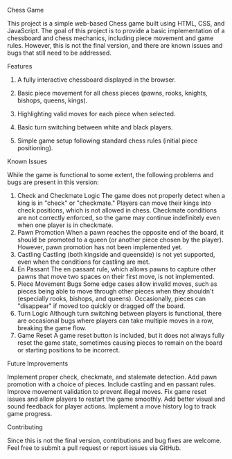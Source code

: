 Chess Game


This project is a simple web-based Chess game built using HTML, CSS, and JavaScript. The goal of this project is to provide a basic implementation of a chessboard and chess mechanics, including piece movement and game rules. However, this is not the final version, and there are known issues and bugs that still need to be addressed.

Features

1. A fully interactive chessboard displayed in the browser.

2. Basic piece movement for all chess pieces (pawns, rooks, knights, bishops, queens, kings).

3. Highlighting valid moves for each piece when selected.

4. Basic turn switching between white and black players.

5. Simple game setup following standard chess rules (initial piece positioning).

Known Issues

While the game is functional to some extent, the following problems and bugs are present in this version:

1. Check and Checkmate Logic
The game does not properly detect when a king is in "check" or "checkmate." Players can move their kings into check positions, which is not allowed in chess.
Checkmate conditions are not correctly enforced, so the game may continue indefinitely even when one player is in checkmate.
2. Pawn Promotion
When a pawn reaches the opposite end of the board, it should be promoted to a queen (or another piece chosen by the player). However, pawn promotion has not been implemented yet.
3. Castling
Castling (both kingside and queenside) is not yet supported, even when the conditions for castling are met.
4. En Passant
The en passant rule, which allows pawns to capture other pawns that move two spaces on their first move, is not implemented.
5. Piece Movement Bugs
Some edge cases allow invalid moves, such as pieces being able to move through other pieces when they shouldn't (especially rooks, bishops, and queens).
Occasionally, pieces can "disappear" if moved too quickly or dragged off the board.
6. Turn Logic
Although turn switching between players is functional, there are occasional bugs where players can take multiple moves in a row, breaking the game flow.
7. Game Reset
A game reset button is included, but it does not always fully reset the game state, sometimes causing pieces to remain on the board or starting positions to be incorrect.

Future Improvements

Implement proper check, checkmate, and stalemate detection.
Add pawn promotion with a choice of pieces.
Include castling and en passant rules.
Improve movement validation to prevent illegal moves.
Fix game reset issues and allow players to restart the game smoothly.
Add better visual and sound feedback for player actions.
Implement a move history log to track game progress.

Contributing

Since this is not the final version, contributions and bug fixes are welcome. Feel free to submit a pull request or report issues via GitHub.
